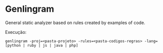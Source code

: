 # Genlingram

General static analyzer based on rules created by examples of code.


Execução:

```
genlingram -proj=<pasta-projeto> -rules=<pasta-codigos-regras> -lang=[python | ruby | js | java | php]
```